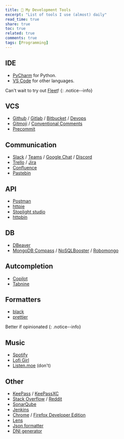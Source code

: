 ```yaml
---
title: 🔨 My Development Tools
excerpt: "List of tools I use (almost) daily"
read_time: true
share: true
toc: true
related: true
comments: true
tags: [Programming]
---
```


## IDE

- [PyCharm](https://www.jetbrains.com/pycharm/) for Python.
- [VS Code](https://code.visualstudio.com/) for other languages.

Can't wait to try out [Fleet](https://www.jetbrains.com/fleet/)!
{: .notice--info}

## VCS

- [Github](https://www.github.com/) / [Gitlab](https://gitlab.com/) / [Bitbucket](https://bitbucket.org/) / [Devops](https://azure.microsoft.com/en-us/services/devops/)
- [Gitmoji](https://gitmoji.dev/) / [Conventional Comments](https://conventionalcomments.org/)
- [Precommit](https://pre-commit.com/)

## Communication

- [Slack](https://slack.com/) / [Teams](https://teams.microsoft.com/) / [Google Chat](https://chat.google.com/) / [Discord](https://discord.com/)
- [Trello](https://trello.com/) / [Jira](https://jira.com/)
- [Confluence](https://www.atlassian.com/software/confluence/)
- [Pastebin](https://pastebin.com/)

## API

- [Postman](https://www.getpostman.com/)
- [httpie](https://httpie.org/)
- [Stoplight studio](https://stoplight.io/studio)
- [httpbin](https://httpbin.org/)

## DB

- [DBeaver](https://dbeaver.io/)
- [MongoDB Compass](https://www.mongodb.com/products/compass) / [NoSQLBooster](https://www.nosqlbooster.com/) / [Robomongo](https://robomongo.org/)

## Autcompletion

- [Copilot](https://copilot.github.com/)
- [Tabnine](https://tabnine.com/)

## Formatters

- [black](https://black.readthedocs.io/en/stable/index.html)
- [prettier](https://prettier.io/)

Better if opinionated
{: .notice--info}

## Music

- [Spotify](https://www.spotify.com/)
- [Lofi Girl](https://www.youtube.com/channel/UCSJ4gkVC6NrvII8umztf0Ow)
- [Listen.moe](https://listen.moe/) (don't)

## Other

- [KeePass](https://keepass.info/) / [KeePassXC](https://keepassxc.org/)
- [Stack Overflow](https://stackoverflow.com/) / [Reddit](https://www.reddit.com/)
- [SonarQube](https://www.sonarqube.org)
- [Jenkins](https://jenkins.io/)
- [Chrome](https://www.google.com/chrome/) / [Firefox Developer Edition](https://www.mozilla.org/en-US/firefox/developer/)
- [Lens](https://k8slens.dev/)
- [Json formatter](https://jsonformatter.curiousconcept.com/)
- [DNI generator](https://generadordni.es/#home)
